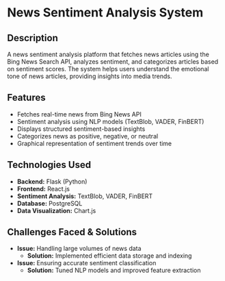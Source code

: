 
# News Sentiment Analysis System

## Description
A news sentiment analysis platform that fetches news articles using the Bing News Search API, analyzes sentiment, and categorizes articles based on sentiment scores. The system helps users understand the emotional tone of news articles, providing insights into media trends.

## Features
- Fetches real-time news from Bing News API
- Sentiment analysis using NLP models (TextBlob, VADER, FinBERT)
- Displays structured sentiment-based insights
- Categorizes news as positive, negative, or neutral
- Graphical representation of sentiment trends over time

## Technologies Used
- **Backend:** Flask (Python)
- **Frontend:** React.js
- **Sentiment Analysis:** TextBlob, VADER, FinBERT
- **Database:** PostgreSQL
- **Data Visualization:** Chart.js

## Challenges Faced & Solutions
- **Issue:** Handling large volumes of news data
  - **Solution:** Implemented efficient data storage and indexing
- **Issue:** Ensuring accurate sentiment classification
  - **Solution:** Tuned NLP models and improved feature extraction